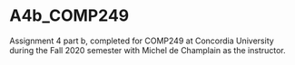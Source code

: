 # A4b_COMP249
 Assignment 4 part b, completed for COMP249 at Concordia University during the Fall 2020 semester with Michel de Champlain as the instructor.
